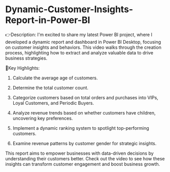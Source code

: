 # Dynamic-Customer-Insights-Report-in-Power-BI

👉Description: I'm excited to share my latest Power BI project, where I developed a dynamic report and dashboard in Power BI Desktop, focusing on customer insights and behaviors. This video walks through the creation process, highlighting how to extract and analyze valuable data to drive business strategies.

💫Key Highlights:

1. Calculate the average age of customers.
 
2. Determine the total customer count.
 
3. Categorize customers based on total orders and purchases into VIPs, Loyal Customers, and Periodic Buyers.
 
4. Analyze revenue trends based on whether customers have children, uncovering key preferences.
 
5. Implement a dynamic ranking system to spotlight top-performing customers.
 
6. Examine revenue patterns by customer gender for strategic insights.

This report aims to empower businesses with data-driven decisions by understanding their customers better. Check out the video to see how these insights can transform customer engagement and boost business growth.
